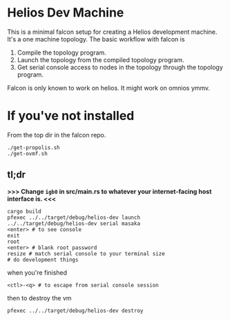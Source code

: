 # Helios Dev Machine

This is a minimal falcon setup for creating a Helios development machine. It's a
one machine topology. The basic workflow with falcon is

1. Compile the topology program.
2. Launch the topology from the compiled topology program.
3. Get serial console access to nodes in the topology through the topology
   program.

Falcon is only known to work on helios. It might work on omnios ymmv.

# If you've not installed

From the top dir in the falcon repo.

```
./get-propolis.sh
./get-ovmf.sh
```

## tl;dr

**>>> Change `igb0` in src/main.rs to whatever your internet-facing host interface
is. <<<**

```shell
cargo build
pfexec ../../target/debug/helios-dev launch
../../target/debug/helios-dev serial masaka
<enter> # to see console
exit
root
<enter> # blank root password
resize # match serial console to your terminal size
# do development things
```

when you're finished

```shell
<ctl>-<q> # to escape from serial console session
```

then to destroy the vm

```shell
pfexec ../../target/debug/helios-dev destroy
```

